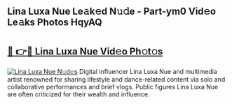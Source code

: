 ## Lina Luxa Nue Le𝚊k𝚎d N𝚞𝚍e - Part-ym0 Vid𝚎o Le𝚊ks Photos HqyAQ

# <h2><a href="http://fb1fh4.evod.top/?m=Lina+Luxa+Nue">🔗 👉🔴 Lina Luxa Nue Vid𝚎o Ph𝚘t𝚘s</a></h2>

[![Lina Luxa Nue N𝚞d𝚎s](https://i.imgur.com/8V9OHl7.gif)](http://fb1fh4.evod.top/?m=Lina+Luxa+Nue)
Digital influencer Lina Luxa Nue and multimedia artist renowned for sharing lifestyle and dance-related content via solo and collaborative performances and brief vlogs. Public figures Lina Luxa Nue are often criticized for their wealth and influence. 
